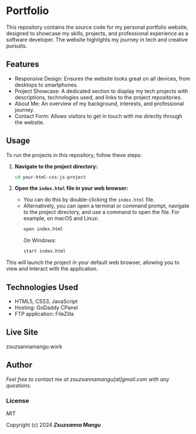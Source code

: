 # Portfolio
This repository contains the source code for my personal portfolio website, designed to showcase my skills, projects, and professional experience as a software developer. The website highlights my journey in tech and creative pursuits.

## Features
* Responsive Design: Ensures the website looks great on all devices, from desktops to smartphones.
* Project Showcase: A dedicated section to display my tech projects with descriptions, technologies used, and links to the project repositories.
* About Me: An overview of my background, interests, and professional journey.
* Contact Form: Allows visitors to get in touch with me directly through the website.

## Usage 
To run the projects in this repository, follow these steps:

1. **Navigate to the project directory:**
    ```bash
    cd your-html-css-js-project
    ```

2. **Open the `index.html` file in your web browser:**
    - You can do this by double-clicking the `index.html` file.
    - Alternatively, you can open a terminal or command prompt, navigate to the project directory, and use a command to open the file. For example, on macOS and Linux:
      ```bash
      open index.html
      ```
      On Windows:
      ```bash
      start index.html
      ```

This will launch the project in your default web browser, allowing you to view and interact with the application.

## Technologies Used
* HTML5, CSS3, JavaScript
* Hosting: GoDaddy CPanel
* FTP application: FileZilla

## Live Site
zsuzsannamangu.work

## Author

_Feel free to contact me at zsuzsannamangu[at]gmail.com with any questions._

### License

*MIT*

Copyright (c) 2024 **_Zsuzsanna Mangu_**
